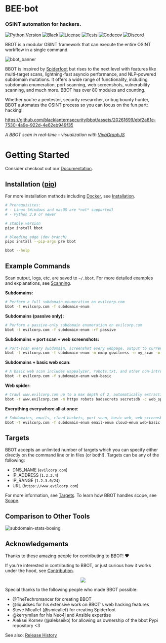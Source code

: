 # BEE·bot

### OSINT automation for hackers.

[![Python Version](https://img.shields.io/badge/python-3.9+-FF8400)](https://www.python.org) [![Black](https://img.shields.io/badge/code%20style-black-000000.svg)](https://github.com/psf/black) [![License](https://img.shields.io/badge/license-GPLv3-FF8400.svg)](https://github.com/blacklanternsecurity/bbot/blob/dev/LICENSE) [![Tests](https://github.com/blacklanternsecurity/bbot/actions/workflows/tests.yml/badge.svg?branch=stable)](https://github.com/blacklanternsecurity/bbot/actions?query=workflow%3A"tests") [![Codecov](https://codecov.io/gh/blacklanternsecurity/bbot/branch/dev/graph/badge.svg?token=IR5AZBDM5K)](https://codecov.io/gh/blacklanternsecurity/bbot) [![Discord](https://img.shields.io/discord/859164869970362439)](https://discord.com/invite/PZqkgxu5SA)

BBOT is a modular OSINT framework that can execute the entire OSINT workflow in a single command.

![bbot_banner](https://github.com/blacklanternsecurity/bbot/assets/20261699/af2e822c-d7d6-40e7-bcba-2ce52faa6c4c)

BBOT is inspired by [Spiderfoot](https://github.com/smicallef/spiderfoot) but rises to the next level with features like multi-target scans, lightning-fast asyncio performance, and NLP-powered subdomain mutations. It offers a wide range of functionality, including subdomain enumeration, port scanning, web screenshots, vulnerability scanning, and much more. BBOT has over 80 modules and counting.

Whether you're a pentester, security researcher, or bug bounty hunter, BBOT automates the OSINT process so you can focus on the fun part: hacking!

https://github.com/blacklanternsecurity/bbot/assets/20261699/ebf2a81e-7530-4a9e-922d-4e62eb949f35

_A BBOT scan in real-time - visualization with [VivaGraphJS](https://github.com/blacklanternsecurity/bbot-vivagraphjs)_

# Getting Started

Consider checkout out our [Documentation](https://www.blacklanternsecurity.com/bbot).

## Installation ([pip](https://pypi.org/project/bbot/))

For more installation methods including [Docker](https://hub.docker.com/r/blacklanternsecurity/bbot), see [Installation](https://www.blacklanternsecurity.com/bbot/#installation).

```bash
# Prerequisites:
# - Linux (Windows and macOS are *not* supported)
# - Python 3.9 or newer

# stable version
pipx install bbot

# bleeding edge (dev branch)
pipx install --pip-args pre bbot

bbot --help
```

## Example Commands

Scan output, logs, etc. are saved to `~/.bbot`. For more detailed examples and explanations, see [Scanning](https://www.blacklanternsecurity.com/scanning).

<!-- BBOT EXAMPLE COMMANDS -->
**Subdomains:**

```bash
# Perform a full subdomain enumeration on evilcorp.com
bbot -t evilcorp.com -f subdomain-enum
```

**Subdomains (passive only):**

```bash
# Perform a passive-only subdomain enumeration on evilcorp.com
bbot -t evilcorp.com -f subdomain-enum -rf passive
```

**Subdomains + port scan + web screenshots:**

```bash
# Port-scan every subdomain, screenshot every webpage, output to current directory
bbot -t evilcorp.com -f subdomain-enum -m nmap gowitness -n my_scan -o .
```

**Subdomains + basic web scan:**

```bash
# A basic web scan includes wappalyzer, robots.txt, and other non-intrusive web modules
bbot -t evilcorp.com -f subdomain-enum web-basic
```

**Web spider:**

```bash
# Crawl www.evilcorp.com up to a max depth of 2, automatically extracting emails, secrets, etc.
bbot -t www.evilcorp.com -m httpx robots badsecrets secretsdb -c web_spider_distance=2 web_spider_depth=2
```

**Everything everywhere all at once:**

```bash
# Subdomains, emails, cloud buckets, port scan, basic web, web screenshots, nuclei
bbot -t evilcorp.com -f subdomain-enum email-enum cloud-enum web-basic -m nmap gowitness nuclei --allow-deadly
```
<!-- END BBOT EXAMPLE COMMANDS -->

## Targets

BBOT accepts an unlimited number of targets which you can specify either directly on the command line or in files (or both!). Targets can be any of the following:

- DNS_NAME (`evilcorp.com`)
- IP_ADDRESS (`1.2.3.4`)
- IP_RANGE (`1.2.3.0/24`)
- URL (`https://www.evilcorp.com`)

For more information, see [Targets](https://www.blacklanternsecurity.com/scanning/#targets-t). To learn how BBOT handles scope, see [Scope](https://www.blacklanternsecurity.com/scanning/#scope).

## Comparison to Other Tools

![subdomain-stats-boeing](https://github.com/blacklanternsecurity/bbot/assets/20261699/1c262bbe-2e8c-4c69-bdd2-1e2553d47746)

## Acknowledgements

Thanks to these amazing people for contributing to BBOT! :heart:

If you're interested in contributing to BBOT, or just curious how it works under the hood, see [Contribution](https://www.blacklanternsecurity.com/bbot/contribution/).

<p align="center">
<a href="https://github.com/blacklanternsecurity/bbot/graphs/contributors">
  <img src="https://contrib.rocks/image?repo=blacklanternsecurity/bbot&max=500">
</a>
</p>

Special thanks to the following people who made BBOT possible:

- @TheTechromancer for creating BBOT
- @liquidsec for his extensive work on BBOT's web hacking features
- Steve Micallef (@smicallef) for creating Spiderfoot
- @kerrymilan for his Neo4j and Ansible expertise
- Aleksei Kornev (@alekseiko) for allowing us ownership of the bbot Pypi repository <3

See also: [Release History](https://github.com/blacklanternsecurity/bbot/wiki/Release-History)
